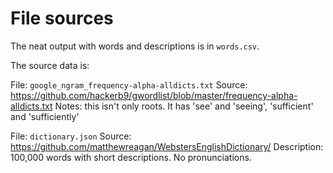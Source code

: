 # File sources

The neat output with words and descriptions is in `words.csv`.

The source data is:

File: `google_ngram_frequency-alpha-alldicts.txt`
Source: https://github.com/hackerb9/gwordlist/blob/master/frequency-alpha-alldicts.txt
Notes: this isn't only roots. It has 'see' and 'seeing', 'sufficient' and 'sufficiently'

File: `dictionary.json`
Source: https://github.com/matthewreagan/WebstersEnglishDictionary/
Description: 100,000 words with short descriptions. No pronunciations.
